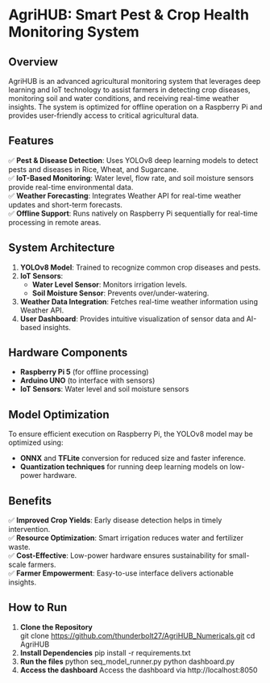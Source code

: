 # AgriHUB: Smart Pest & Crop Health Monitoring System  

## Overview  
AgriHUB is an advanced agricultural monitoring system that leverages deep learning and IoT technology to assist farmers in detecting crop diseases, monitoring soil and water conditions, and receiving real-time weather insights. The system is optimized for offline operation on a Raspberry Pi and provides user-friendly access to critical agricultural data.  

## Features  
✅ **Pest & Disease Detection**: Uses YOLOv8 deep learning models to detect pests and diseases in Rice, Wheat, and Sugarcane.  
✅ **IoT-Based Monitoring**: Water level, flow rate, and soil moisture sensors provide real-time environmental data.  
✅ **Weather Forecasting**: Integrates Weather API for real-time weather updates and short-term forecasts.  
✅ **Offline Support**: Runs natively on Raspberry Pi sequentially for real-time processing in remote areas.  

## System Architecture  
1. **YOLOv8 Model**: Trained to recognize common crop diseases and pests.  
2. **IoT Sensors**:  
   - **Water Level Sensor**: Monitors irrigation levels.    
   - **Soil Moisture Sensor**: Prevents over/under-watering.  
3. **Weather Data Integration**: Fetches real-time weather information using Weather API.  
4. **User Dashboard**: Provides intuitive visualization of sensor data and AI-based insights.  

## Hardware Components  
- **Raspberry Pi 5** (for offline processing)  
- **Arduino UNO** (to interface with sensors)  
- **IoT Sensors**: Water level and soil moisture sensors  

## Model Optimization  
To ensure efficient execution on Raspberry Pi, the YOLOv8 model may be optimized using:  
- **ONNX** and **TFLite** conversion for reduced size and faster inference.  
- **Quantization techniques** for running deep learning models on low-power hardware.  

## Benefits  
✅ **Improved Crop Yields**: Early disease detection helps in timely intervention.  
✅ **Resource Optimization**: Smart irrigation reduces water and fertilizer waste.  
✅ **Cost-Effective**: Low-power hardware ensures sustainability for small-scale farmers.  
✅ **Farmer Empowerment**: Easy-to-use interface delivers actionable insights.  

## How to Run  
1. **Clone the Repository**  
   git clone https://github.com/thunderbolt27/AgriHUB_Numericals.git
   cd AgriHUB
3. **Install Dependencies**
	pip install -r requirements.txt
4. **Run the files**
	python seq_model_runner.py
	python dashboard.py
5. **Access the dashboard**
	Access the dashboard via http://localhost:8050
